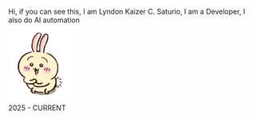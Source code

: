 Hi, if you can see this, I am Lyndon Kaizer C. Saturio, I am a Developer, I also do AI automation

![alt text](image-1.png)

 2025 - CURRENT